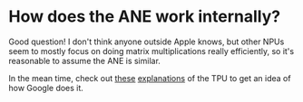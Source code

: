 # How does the ANE work internally?

Good question! I don't think anyone outside Apple knows, but other NPUs seem to mostly focus on doing matrix multiplications really efficiently, so it's reasonable to assume the ANE is similar.

In the mean time, check out [these](https://www.youtube.com/watch?v=MXxN4fv01c8) [explanations](https://www.youtube.com/watch?v=kBjYK3K3P6M) of the TPU to get an idea of how Google does it.
